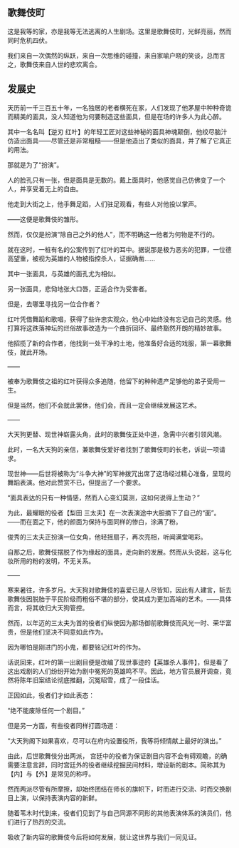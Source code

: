 ## 歌舞伎町

这是我等的家，亦是我等无法逃离的人生剧场。这里是歌舞伎町，光鲜亮丽，然而同时危机四伏。

我们来自一次偶然的纵跃，来自一次思维的碰撞，来自家喻户晓的笑谈，总而言之，歌舞伎来自人世的悲欢离合。

## 发展史

天历前一千三百五十年，一名独居的老者横死在家，人们发现了他茅屋中种种奇诡而精美的面具，没人知道他为何要制造这些面具，但是在场的许多人为此心醉。

其中一名名叫【逆刃 红叶】的年轻工匠对这些神秘的面具神魂颠倒，他绞尽脑汁仿造出面具——尽管还是非常粗糙——但是他造出了类似的面具，并了解了它真正的用法。

那就是为了“扮演”。

人的脸孔只有一张，但是面具是无数的。戴上面具时，他感觉自己仿佛变了一个人，并享受着无上的自由。

他走到大街之上，他手舞足蹈，人们驻足观看，有些人对他投以掌声。

——这便是歌舞伎的雏形。

然而，仅仅是扮演“除自己之外的他人”，而不明确这一他者为何物是不行的。

就在这时，一桩有名的公案传到了红叶的耳中。据说那是极为恶劣的犯罪，一位德高望重，被视为英雄的人物被指控杀人，证据确凿……

其中一张面具，与英雄的面孔尤为相似。

另一张面具，悲恸地张大口唇，正适合作为受害者。

但是，去哪里寻找另一位合作者？

红叶凭借舞蹈和歌唱，获得了些许忠实观众，他心中始终没有忘记自己的灵感。他打算将这跌落神坛的烂俗故事改造为一个曲折回环、最终豁然开朗的精妙故事。

他招揽了新的合作者，他找到一处干净的土地，他准备好合适的戏服，第一幕歌舞伎，就此开场。

——

被奉为歌舞伎之祖的红叶获得众多追随，他留下的种种遗产足够他的弟子受用一生。

但是当然，他们不会就此罢休，他们会，而且一定会继续发展这艺术。

——

大天狗更替、现世神崭露头角，此时的歌舞伎正处中道，急需中兴者引领风潮。

此时，一名大天狗的亲信，兼歌舞伎爱好者找到了歌舞伎町的长老，诉说一项请求。

现世神——后世将被称为“斗争大神”的军神拨冗出席了这场经过精心准备，呈现的舞蹈表演。他对此赞赏不已，但提出了一个要求。

“面具表达的只有一种情感，然而人心变幻莫测，这如何说得上生动？”

为此，最耀眼的役者【梨田 三太夫】在一次表演途中大胆摘下了自己的“面”。——而在面之下，他的颜面为保持与面同样的惨白，涂满了粉。

俊秀的三太夫正扮演一位女角，他轻摇扇子，再次亮相，听闻满堂喝彩。

自那之后，歌舞伎摆脱了作为缘起的面具，走向新的发展。然而从头说起，这与化妆所用的粉的发明，不无关系。

——

寒来暑往，许多岁月。大天狗对歌舞伎的喜爱已是人尽皆知，因此有人建言，斩去歌舞伎因脱胎于平民阶级而粗俗不堪的部分，使其成为更加高端的艺术。——具体而言，将其收归大天狗管控。

然而，以年迈的三太夫为首的役者们纵使因为那场御前歌舞伎而风光一时、荣华富贵，但是他们坚决不同意如此作为。

因为哪怕是刚进门的小鬼，都要铭记红叶的作为。

话说回来，红叶的第一出剧目便是改编了现世事迹的【英雄杀人事件】，但是看了这出戏剧的人们纷纷开始为剧中冤死的英雄鸣不平。因此，地方官员展开调查，竟然将陈年旧案结论彻底推翻，沉冤昭雪，成了一段佳话。

正因如此，役者们才如此表态：

“绝不能废除任何一个剧目。”

但是另一方面，有些役者同样打圆场道：

“大天狗阁下如果喜欢，尽可以在府内设置役所，我等将倾情献上最好的演出。”

由此，后世歌舞伎分出两派， 宫廷中的役者为保证剧目内容不会有碍观瞻，的确需要注意言辞，同时宫廷外的役者继续挖掘民间材料，增设新的剧本。简称其为【内】与【外】是常见的称呼。

然而两派尽管有所摩擦，却始终团结在师长的旗帜下，时而进行交流、时而交换剧目上演，以保持表演内容的新鲜。

随着苇木时代到来，役者们见到了与自己同源不同形的其他表演体系的演员们，他们进行了热烈的交流。

吸收了新内容的歌舞伎今后将如何发展，就让这世界与我们一同见证。
